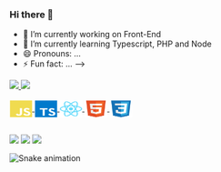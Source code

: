 ### Hi there 👋

- 🔭 I’m currently working on Front-End
- 🌱 I’m currently learning Typescript, PHP and Node
- 😄 Pronouns: ...
- ⚡ Fun fact: ...
-->

<div>
  <a href="https://github.com/FelipeBrandao98">
  <img height="180em" src="https://github-readme-stats.vercel.app/api?username=FelipeBrandao98&show_icons=true&theme=monokai&include_all_commits=true&count_private=true"/>
  <img height="180em" src="https://github-readme-stats.vercel.app/api/top-langs/?username=FelipeBrandao98&layout=compact&langs_count=16&theme=monokai"/>
</div>
<div style="display: inline_block"><br>
  <img align="center" alt="Felp-Js" height="30" width="40" src="https://raw.githubusercontent.com/devicons/devicon/master/icons/javascript/javascript-plain.svg">
  <img align="center" alt="Felp-Ts" height="30" width="40" src="https://raw.githubusercontent.com/devicons/devicon/master/icons/typescript/typescript-plain.svg">
  <img align="center" alt="Felp-React" height="30" width="40" src="https://raw.githubusercontent.com/devicons/devicon/master/icons/react/react-original.svg">
  <img align="center" alt="Felp-HTML" height="30" width="40" src="https://raw.githubusercontent.com/devicons/devicon/master/icons/html5/html5-original.svg">
  <img align="center" alt="Felp-CSS" height="30" width="40" src="https://raw.githubusercontent.com/devicons/devicon/master/icons/css3/css3-original.svg">
</div>
  
  
  ##
  
  <div> 
    <a href="https://instagram.com/epilef._" target="_blank"><img src="https://img.shields.io/badge/-Instagram-%23E4405F?style=for-the-badge&logo=instagram&logoColor=white" target="_blank"></a>
    <a href = "mailto:felipe.brandao98@icloud.com"><img src="https://img.shields.io/badge/-iCloud-%23333?style=for-the-badge&logo=apple&logoColor=white" target="_blank"></a>
    <a href="https://www.linkedin.com/in/felipe-ferreira-brandão-pinto-622853148" target="_blank"><img src="https://img.shields.io/badge/-LinkedIn-%230077B5?style=for-the-badge&logo=linkedin&logoColor=white" target="_blank"></a> 
 
  ![Snake animation](https://github.com/rafaballerini/FelipeBrandao98/blob/output/github-contribution-grid-snake.svg)
 
</div>
